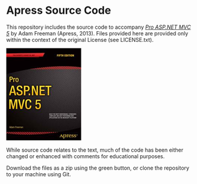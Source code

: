 # Apress Source Code

This repository includes the source code to accompany [*Pro ASP.NET MVC 5*](http://www.apress.com/9781430265290) by Adam Freeman (Apress, 2013).  Files provided here are provided only within the context of the original License (see LICENSE.txt).  

![Cover image](9781430265290.jpg)

While source code relates to the text, much of the code has been either changed or enhanced with comments for educational purposes.   

Download the files as a zip using the green button, or clone the repository to your machine using Git.




